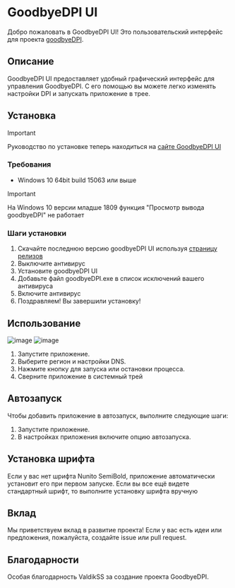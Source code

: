 # GoodbyeDPI UI

Добро пожаловать в GoodbyeDPI UI! Это пользовательский интерфейс для проекта [goodbyeDPI](https://github.com/ValdikSS/GoodbyeDPI).

## Описание

GoodbyeDPI UI предоставляет удобный графический интерфейс для управления GoodbyeDPI. С его помощью вы можете легко изменять настройки DPI и запускать приложение в трее.

## Установка

> [!IMPORTANT]
> Руководство по установке теперь находиться на [сайте GoodbyeDPI UI](https://storik4pro.github.io/)

### Требования

- Windows 10 64bit build 15063 или выше

>[!IMPORTANT]
>На Windows 10 версии младше 1809 функция "Просмотр вывода goodbyeDPI" не работает 

### Шаги установки

1. Скачайте последнюю версию goodbyeDPI UI используя [страницу релизов](https://github.com/Storik4pro/goodbyeDPI-UI/releases)
2. Выключите антивирус
3. Установите goodbyeDPI UI
4. Добавьте файл goodbyeDPI.exe в список исключений вашего антивируса
5. Включите антивирус
6. Поздравляем! Вы завершили установку!

## Использование
![image](https://github.com/user-attachments/assets/3145f2a0-22fd-4b5b-a00e-b54901d2870a)
![image](https://github.com/user-attachments/assets/fb73530d-b20c-4221-88da-595cfc6a6f3f)


1. Запустите приложение.
2. Выберите регион и настройки DNS.
3. Нажмите кнопку для запуска или остановки процесса.
4. Сверните приложение в системный трей

## Автозапуск

Чтобы добавить приложение в автозапуск, выполните следующие шаги:

1. Запустите приложение.
2. В настройках приложения включите опцию автозапуска.

## Установка шрифта

Если у вас нет шрифта Nunito SemiBold, приложение автоматически установит его при первом запуске. Если вы все ещё видете стандартный шрифт, то выполните установку шрифта вручную 

## Вклад

Мы приветствуем вклад в развитие проекта! Если у вас есть идеи или предложения, пожалуйста, создайте issue или pull request.

## Благодарности

Особая благодарность ValdikSS за создание проекта GoodbyeDPI.
